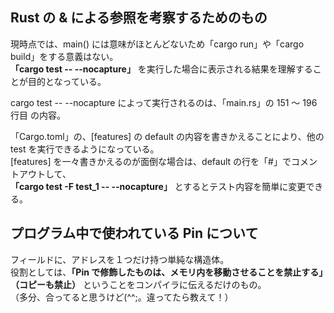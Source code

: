 ## Rust の & による参照を考察するためのもの
現時点では、main() には意味がほとんどないため「cargo run」や「cargo build」をする意義はない。  
**「cargo test -- --nocapture」** を実行した場合に表示される結果を理解することが目的となっている。  

cargo test -- --nocapture によって実行されるのは、「main.rs」の 151 ～ 196行目 の内容。  

「Cargo.toml」の、[features] の default の内容を書きかえることにより、他の test を実行できるようになっている。  
[features] を一々書きかえるのが面倒な場合は、default の行を「#」でコメントアウトして、  
**「cargo test -F test_1 -- --nocapture」** とするとテスト内容を簡単に変更できる。

## プログラム中で使われている Pin について
フィールドに、アドレスを１つだけ持つ単純な構造体。  
役割としては、**「Pin で修飾したものは、メモリ内を移動させることを禁止する」（コピーも禁止）** ということをコンパイラに伝えるだけのもの。  
（多分、合ってると思うけど(^^;。違ってたら教えて！）
